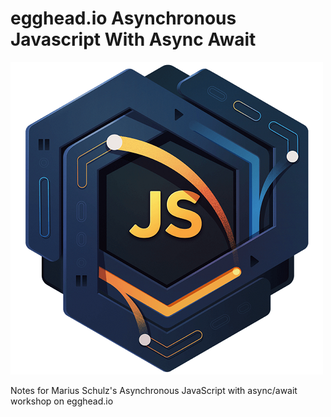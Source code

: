 # egghead.io Asynchronous Javascript With Async Await
![](EGH_AsyncJSAwait_Final-01.png)

Notes for Marius Schulz's Asynchronous JavaScript with async/await workshop on egghead.io
